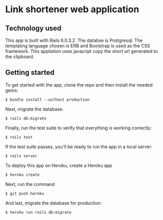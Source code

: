 # Link shortener web application

## Technology used

This app is built with Rails 6.0.3.2. The databse is Postgresql. The templating language chosen is ERB and Bootstrap is used as the CSS framework. This appliation uses javacript copy the short url generated to the clipboard.

## Getting started

To get started with the app, clone the repo and then install the needed gems:
```
$ bundle install --without production
```
Next, migrate the database:
```
$ rails db:migrate
```
Finally, run the test suite to verify that everything is working correctly:
```
$ rails test
```
If the test suite passes, you'll be ready to run the app in a local server:
```
$ rails server
```
To deploy this app on Heroku, create a Heroku app
```
$ heroku create
```
Next, run the command
```
$ git push heroku
```
And last, migrate the database for production:
```
$ heroku run rails db:migrate
```
